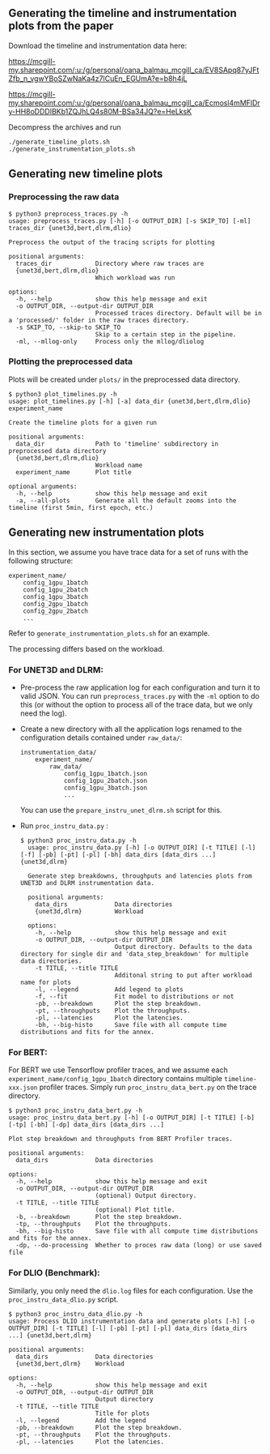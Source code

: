 ## Generating the timeline and instrumentation plots from the paper

Download the timeline and instrumentation data here:

https://mcgill-my.sharepoint.com/:u:/g/personal/oana_balmau_mcgill_ca/EV8SApq87yJFtZfb_n_vgwYBoSZwNaKa4z7lCuEn_EGUmA?e=b8h4jL

https://mcgill-my.sharepoint.com/:u:/g/personal/oana_balmau_mcgill_ca/Ecmosl4mMFlDry-HH8oDDDIBKb1ZQJhLQ4s80M-BSa34JQ?e=HeLksK

Decompress the archives and run
```
./generate_timeline_plots.sh
./generate_instrumentation_plots.sh
```

## Generating new timeline plots

### Preprocessing the raw data

```
$ python3 preprocess_traces.py -h
usage: preprocess_traces.py [-h] [-o OUTPUT_DIR] [-s SKIP_TO] [-ml] traces_dir {unet3d,bert,dlrm,dlio}

Preprocess the output of the tracing scripts for plotting

positional arguments:
  traces_dir            Directory where raw traces are
  {unet3d,bert,dlrm,dlio}
                        Which workload was run

options:
  -h, --help            show this help message and exit
  -o OUTPUT_DIR, --output-dir OUTPUT_DIR
                        Processed traces directory. Default will be in a 'processed/' folder in the raw traces directory.
  -s SKIP_TO, --skip-to SKIP_TO
                        Skip to a certain step in the pipeline.
  -ml, --mllog-only     Process only the mllog/dliolog
```

### Plotting the preprocessed data

Plots will be created under `plots/` in the preprocessed data directory.
```
$ python3 plot_timelines.py -h
usage: plot_timelines.py [-h] [-a] data_dir {unet3d,bert,dlrm,dlio} experiment_name

Create the timeline plots for a given run

positional arguments:
  data_dir              Path to 'timeline' subdirectory in preprocessed data directory
  {unet3d,bert,dlrm,dlio}
                        Workload name
  experiment_name       Plot title

optional arguments:
  -h, --help            show this help message and exit
  -a, --all-plots       Generate all the default zooms into the timeline (first 5min, first epoch, etc.)
```

## Generating new instrumentation plots

In this section, we assume you have trace data for a set of runs with the following structure:
```
experiment_name/
    config_1gpu_1batch
    config_1gpu_2batch
    config_1gpu_3batch
    config_2gpu_1batch
    config_2gpu_2batch
    ...
```
Refer to `generate_instrumentation_plots.sh` for an example.

The processing differs based on the workload.

### For UNET3D and DLRM:
  
- Pre-process the raw application log for each configuration and turn it to valid JSON. You can run `preprocess_traces.py` with the `-ml` option to do this (or without the option to process all of the trace data, but we only need the log).
- Create a new directory with all the application logs renamed to the configuration details contained under `raw_data/`:
  ```
  instrumentation_data/
      experiment_name/
          raw_data/
              config_1gpu_1batch.json
              config_1gpu_2batch.json
              config_1gpu_3batch.json
              ...
  ```
  You can use the `prepare_instru_unet_dlrm.sh` script for this.

- Run `proc_instru_data.py` :
  ```
  $ python3 proc_instru_data.py -h
    usage: proc_instru_data.py [-h] [-o OUTPUT_DIR] [-t TITLE] [-l] [-f] [-pb] [-pt] [-pl] [-bh] data_dirs [data_dirs ...] {unet3d,dlrm}

    Generate step breakdowns, throughputs and latencies plots from UNET3D and DLRM instrumentation data.

    positional arguments:
      data_dirs             Data directories
      {unet3d,dlrm}         Workload

    options:
      -h, --help            show this help message and exit
      -o OUTPUT_DIR, --output-dir OUTPUT_DIR
                            Output directory. Defaults to the data directory for single dir and 'data_step_breakdown' for multiple data directories.
      -t TITLE, --title TITLE
                            Additonal string to put after workload name for plots
      -l, --legend          Add legend to plots
      -f, --fit             Fit model to distributions or not
      -pb, --breakdown      Plot the step breakdown.
      -pt, --throughputs    Plot the throughputs.
      -pl, --latencies      Plot the latencies.
      -bh, --big-histo      Save file with all compute time distributions and fits for the annex.
    ```


### For BERT:
For BERT we use Tensorflow profiler traces, and we assume each `experiment_name/config_1gpu_1batch` directory contains multiple `timeline-xxx.json` profiler traces. Simply run `proc_instru_data_bert.py` on the trace directory.
```
$ python3 proc_instru_data_bert.py -h
usage: proc_instru_data_bert.py [-h] [-o OUTPUT_DIR] [-t TITLE] [-b] [-tp] [-bh] [-dp] data_dirs [data_dirs ...]

Plot step breakdown and throughputs from BERT Profiler traces.

positional arguments:
  data_dirs             Data directories

options:
  -h, --help            show this help message and exit
  -o OUTPUT_DIR, --output-dir OUTPUT_DIR
                        (optional) Output directory.
  -t TITLE, --title TITLE
                        (optional) Plot title.
  -b, --breakdown       Plot the step breakdown.
  -tp, --throughputs    Plot the throughputs.
  -bh, --big-histo      Save file with all compute time distributions and fits for the annex.
  -dp, --do-processing  Whether to proces raw data (long) or use saved file
```

### For DLIO (Benchmark):
Similarly, you only need the `dlio.log` files for each configuration. Use the `proc_instru_data_dlio.py` script.
```
$ python3 proc_instru_data_dlio.py -h
usage: Process DLIO instrumentation data and generate plots [-h] [-o OUTPUT_DIR] [-t TITLE] [-l] [-pb] [-pt] [-pl] data_dirs [data_dirs ...] {unet3d,bert,dlrm}

positional arguments:
  data_dirs             Data directories
  {unet3d,bert,dlrm}    Workload

options:
  -h, --help            show this help message and exit
  -o OUTPUT_DIR, --output-dir OUTPUT_DIR
                        Output directory
  -t TITLE, --title TITLE
                        Title for plots
  -l, --legend          Add the legend
  -pb, --breakdown      Plot the step breakdown.
  -pt, --throughputs    Plot the throughputs.
  -pl, --latencies      Plot the latencies.
``` 